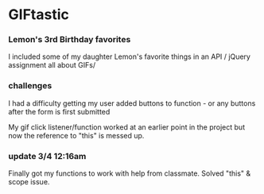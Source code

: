# GIFtastic

### Lemon's 3rd Birthday favorites

I included some of my daughter Lemon's favorite things in an API / jQuery assignment all about GIFs/


### challenges

I had a difficulty getting my user added buttons to function - or any buttons after the form is first submitted

My gif click listener/function worked at an earlier point in the project but now the reference to "this" is messed up.

### update 3/4 12:16am

Finally got my functions to work with help from classmate.  Solved "this" & scope issue.  
